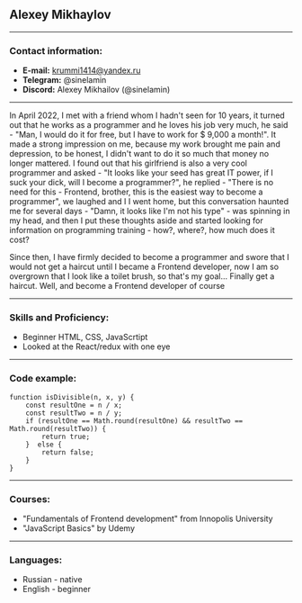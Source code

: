 ## Alexey Mikhaylov
***
### Contact information:
* __E-mail:__ krummi1414@yandex.ru
* __Telegram:__ @sinelamin
* __Discord:__ Alexey Mikhailov (@sinelamin)
***
In April 2022, I met with a friend whom I hadn't seen for 10 years, it turned out that he works as a programmer and he loves his job very much, he said - "Man, I would do it for free, but I have to work for $ 9,000 a month!". It made a strong impression on me, because my work brought me pain and depression, to be honest, I didn't want to do it so much that money no longer mattered. I found out that his girlfriend is also a very cool programmer and asked - "It looks like your seed has great IT power, if I suck your dick, will I become a programmer?", he replied - "There is no need for this - Frontend, brother, this is the easiest way to become a programmer", we laughed and I I went home, but this conversation haunted me for several days - "Damn, it looks like I'm not his type" - was spinning in my head, and then I put these thoughts aside and started looking for information on programming training - how?, where?, how much does it cost?

Since then, I have firmly decided to become a programmer and swore that I would not get a haircut until I became a Frontend developer, now I am so overgrown that I look like a toilet brush, so that's my goal... Finally get a haircut. Well, and become a Frontend developer of course
***
### Skills and Proficiency:
* Beginner HTML, CSS, JavaScrtipt
* Looked at the React/redux with one eye
***
### Code example:
```
function isDivisible(n, x, y) {
    const resultOne = n / x;
    const resultTwo = n / y;
    if (resultOne == Math.round(resultOne) && resultTwo == Math.round(resultTwo)) {
        return true;
    }  else {
        return false;
    }
}
```
***
### Courses:
* "Fundamentals of Frontend development" from Innopolis University
* "JavaScript Basics" by Udemy
***
### Languages:
* Russian - native
* English - beginner